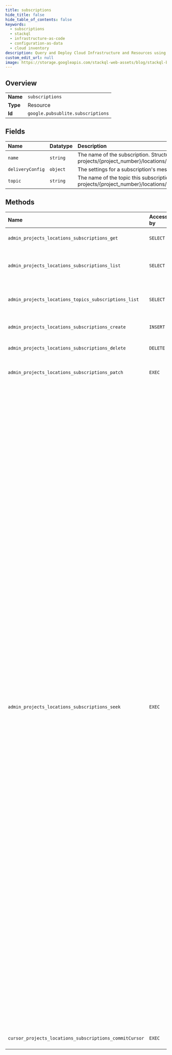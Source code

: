 ```yaml
---
title: subscriptions
hide_title: false
hide_table_of_contents: false
keywords:
  - subscriptions
  - stackql
  - infrastructure-as-code
  - configuration-as-data
  - cloud inventory
description: Query and Deploy Cloud Infrastructure and Resources using SQL
custom_edit_url: null
image: https://storage.googleapis.com/stackql-web-assets/blog/stackql-blog-post-featured-image.png
---
```

  
    

## Overview
<table><tbody>
<tr><td><b>Name</b></td><td><code>subscriptions</code></td></tr>
<tr><td><b>Type</b></td><td>Resource</td></tr>
<tr><td><b>Id</b></td><td><code>google.pubsublite.subscriptions</code></td></tr>
</tbody></table>

## Fields
| Name | Datatype | Description |
|:-----|:---------|:------------|
| `name` | `string` | The name of the subscription. Structured like: projects/{project_number}/locations/{location}/subscriptions/{subscription_id} |
| `deliveryConfig` | `object` | The settings for a subscription's message delivery. |
| `topic` | `string` | The name of the topic this subscription is attached to. Structured like: projects/{project_number}/locations/{location}/topics/{topic_id} |
## Methods
| Name | Accessible by | Required Params | Description |
|:-----|:--------------|:----------------|:------------|
| `admin_projects_locations_subscriptions_get` | `SELECT` | `name` | Returns the subscription configuration. |
| `admin_projects_locations_subscriptions_list` | `SELECT` | `parent` | Returns the list of subscriptions for the given project. |
| `admin_projects_locations_topics_subscriptions_list` | `SELECT` | `name` | Lists the subscriptions attached to the specified topic. |
| `admin_projects_locations_subscriptions_create` | `INSERT` | `parent` | Creates a new subscription. |
| `admin_projects_locations_subscriptions_delete` | `DELETE` | `name` | Deletes the specified subscription. |
| `admin_projects_locations_subscriptions_patch` | `EXEC` | `name` | Updates properties of the specified subscription. |
| `admin_projects_locations_subscriptions_seek` | `EXEC` | `name` | Performs an out-of-band seek for a subscription to a specified target, which may be timestamps or named positions within the message backlog. Seek translates these targets to cursors for each partition and orchestrates subscribers to start consuming messages from these seek cursors. If an operation is returned, the seek has been registered and subscribers will eventually receive messages from the seek cursors (i.e. eventual consistency), as long as they are using a minimum supported client library version and not a system that tracks cursors independently of Pub/Sub Lite (e.g. Apache Beam, Dataflow, Spark). The seek operation will fail for unsupported clients. If clients would like to know when subscribers react to the seek (or not), they can poll the operation. The seek operation will succeed and complete once subscribers are ready to receive messages from the seek cursors for all partitions of the topic. This means that the seek operation will not complete until all subscribers come online. If the previous seek operation has not yet completed, it will be aborted and the new invocation of seek will supersede it. |
| `cursor_projects_locations_subscriptions_commitCursor` | `EXEC` | `subscription` | Updates the committed cursor. |
